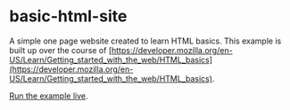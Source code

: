 # basic-html-site
A simple one page website created to learn HTML basics. This example is built up over the course of [https://developer.mozilla.org/en-US/Learn/Getting_started_with_the_web/HTML_basics](https://developer.mozilla.org/en-US/Learn/Getting_started_with_the_web/HTML_basics).

[Run the example live](https://garima02.github.io/web-projects/basic-html-site/).
